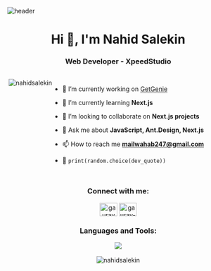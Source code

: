 ![header](https://raw.githubusercontent.com/halfrost/halfrost/master/icons/header_.png)

<h1 align="center">Hi 👋, I'm Nahid Salekin</h1>
<h3 align="center">Web Developer - XpeedStudio</h3>



<div style="display:flex">
  <p align="center"><img align="right"
      src="https://github-readme-stats.vercel.app/api/top-langs?username=nahidsalekin&show_icons=true&locale=en&layout=compact&hide=jupyter%20notebook&theme=algolia"
      alt="nahidsalekin" /></p>
  </p>

  - 🔭 I’m currently working on [GetGenie](https://getgenie.ai)

  - 🌱 I’m currently learning **Next.js**

  - 👯 I’m looking to collaborate on **Next.js projects**

  - 💬 Ask me about **JavaScript, Ant.Design, Next.js**

  - 📫 How to reach me **mailwahab247@gmail.com**

  - 🐍 `print(random.choice(dev_quote))`
</div>

<h3 align="center">Connect with me:</h3>
<p align="center">
  <a href="https://twitter.com/gauravvan" target="blank"><img align="center"
      src="https://raw.githubusercontent.com/nahidsalekin/github-profile-readme-generator/master/src/images/icons/Social/twitter.svg"
      alt="gauravvan" height="30" width="40" /></a>
  <a href="https://linkedin.com/in/gaurav-burande-1a769b250" target="blank"><img align="center"
      src="https://raw.githubusercontent.com/nahidsalekin/github-profile-readme-generator/master/src/images/icons/Social/linked-in-alt.svg"
      alt="gaurav-burande-1a769b250" height="30" width="40" /></a>
</p>

<h3 align="center">Languages and Tools:</h2>
  <p align="center">
    <img
      src="https://skillicons.dev/icons?i=androidstudio,angular,arduino,blender,bootstrap,css,dart,discord,django,express,figma,firebase,flask,flutter,git,github,gitlab,heroku,html,java,js,linux,mongodb,mysql,nodejs,ps,py,selenium,ts,vscode&perline=10">
  </p>

  <p align="center">&nbsp;<img align="center"
      src="https://github-readme-stats.vercel.app/api?username=nahidsalekin&show_icons=true&locale=en&card_width=500px&theme=algolia"
      alt="nahidsalekin" />&nbsp;</p>
